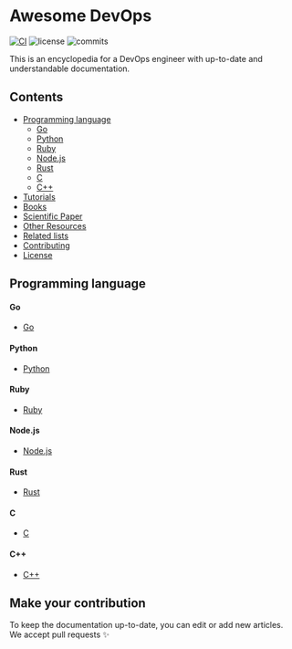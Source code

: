 # Awesome DevOps

[![CI](https://github.com/znhv/awesome-devops/actions/workflows/main.yaml/badge.svg)](https://github.com/znhv/awesome-devops/actions/workflows/main.yaml) ![license](https://badgen.net/badge/license/MIT/green) ![commits](https://badgen.net/github/commits/znhv/awesome-devops)

This is an encyclopedia for a DevOps engineer 
with up-to-date and understandable documentation.

## Contents

* [Programming language](#programming-language)
    - [Go](#go)
    - [Python](#python)
    - [Ruby](#ruby)
    - [Node.js](#node.js)
    - [Rust](#rust)
    - [C](#c)
    - [C++](#c++)
* [Tutorials](#tutorials)
* [Books](#books)
* [Scientific Paper](#scientific-papers)
* [Other Resources](#other-resources)
* [Related lists](#related-lists)
* [Contributing](#contributing)
* [License](#license)

## Programming language

#### Go
- [Go]()

#### Python
- [Python](https://en.wikipedia.org/wiki/Python_(programming_language))

#### Ruby
- [Ruby]()

#### Node.js
- [Node.js]()

#### Rust
- [Rust]()

#### C
- [C]()

#### C++
- [C++]()

## Make your contribution
To keep the documentation up-to-date, you can edit
or add new articles. We accept pull requests ✨